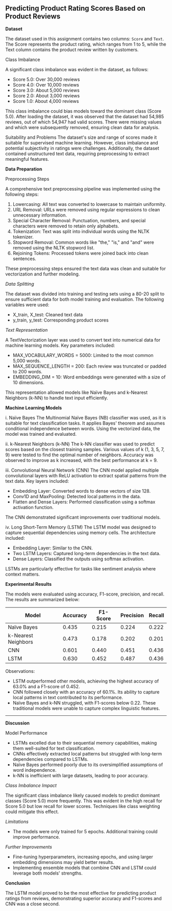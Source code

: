 ## Predicting Product Rating Scores Based on Product Reviews



**Dataset**

The dataset used in this assignment contains two columns: `Score` and `Text`. The Score represents the product rating, which ranges from 1 to 5, while the Text column contains the product review written by customers. 

 Class Imbalance
 
A significant class imbalance was evident in the dataset, as follows:
- Score 5.0: Over 30,000 reviews
- Score 4.0: Over 10,000 reviews
- Score 3.0: About 5,000 reviews
- Score 2.0: About 3,000 reviews
- Score 1.0: About 4,000 reviews

 

This class imbalance could bias models toward the dominant class (Score 5.0). After loading the dataset, it was observed that the dataset had 54,985 reviews, out of which 54,947 had valid scores. There were missing values and which were subsequently removed, ensuring clean data for analysis.



Suitability and Problems
The dataset's size and range of scores made it suitable for supervised machine learning. However, class imbalance and potential subjectivity in ratings were challenges. Additionally, the dataset contained unstructured text data, requiring preprocessing to extract meaningful features.


**Data Preparation**

 Preprocessing Steps

A comprehensive text preprocessing pipeline was implemented using the following steps:
1. Lowercasing: All text was converted to lowercase to maintain uniformity.
2. URL Removal: URLs were removed using regular expressions to clean unnecessary information.
3. Special Character Removal: Punctuation, numbers, and special characters were removed to retain only alphabets.
4. Tokenization: Text was split into individual words using the NLTK tokenizer.
5. Stopword Removal: Common words like "the," "is," and "and" were removed using the NLTK stopword list.
6. Rejoining Tokens: Processed tokens were joined back into clean sentences.

These preprocessing steps ensured the text data was clean and suitable for vectorization and further modeling.

*Data Splitting*
 
 
The dataset was divided into training and testing sets using a 80-20 split to ensure sufficient data for both model training and evaluation. The following variables were used:
- X_train, X_test: Cleaned text data
- y_train, y_test: Corresponding product scores

*Text Representation*
 
 
A TextVectorization layer was used to convert text into numerical data for machine learning models. Key parameters included:
- MAX_VOCABULARY_WORDS = 5000: Limited to the most common 5,000 words.
- MAX_SEQUENCE_LENGTH = 200: Each review was truncated or padded to 200 words.
- EMBEDDING_DIM = 10: Word embeddings were generated with a size of 10 dimensions.

This representation allowed models like Naïve Bayes and k-Nearest Neighbors (k-NN) to handle text input efficiently.


**Machine Learning Models**

 i. Naïve Bayes
The Multinomial Naïve Bayes (NB) classifier was used, as it is suitable for text classification tasks. It applies Bayes' theorem and assumes conditional independence between words. Using the vectorized data, the model was trained and evaluated. 

 ii. k-Nearest Neighbors (k-NN)
The k-NN classifier was used to predict scores based on the closest training samples. Various values of k (1, 3, 5, 7, 9) were tested to find the optimal number of neighbors. Accuracy was observed to improve as k increased, with the best performance at k = 9.

 iii. Convolutional Neural Network (CNN)
The CNN model applied multiple convolutional layers with ReLU activation to extract spatial patterns from the text data. Key layers included:
- Embedding Layer: Converted words to dense vectors of size 128.
- Conv1D and MaxPooling: Detected local patterns in the data.
- Flatten and Dense Layers: Performed classification using a softmax activation function.

The CNN demonstrated significant improvements over traditional models.

 iv. Long Short-Term Memory (LSTM)
The LSTM model was designed to capture sequential dependencies using memory cells. The architecture included:
- Embedding Layer: Similar to the CNN.
- Two LSTM Layers: Captured long-term dependencies in the text data.
- Dense Layers: Classified the outputs using softmax activation.

LSTMs are particularly effective for tasks like sentiment analysis where context matters.


**Experimental Results**

The models were evaluated using accuracy, F1-score, precision, and recall. The results are summarized below:

| Model               | Accuracy | F1-Score | Precision | Recall |
|---------------------|----------|----------|-----------|--------|
| Naïve Bayes         | 0.435    | 0.215    | 0.224     | 0.222  |
| k-Nearest Neighbors | 0.473    | 0.178    | 0.202     | 0.201  |
| CNN                 | 0.601    | 0.440    | 0.451     | 0.436  |
| LSTM                | 0.630    | 0.452    | 0.487     | 0.436  |

 Observations:
- LSTM outperformed other models, achieving the highest accuracy of 63.0% and a F1-score of 0.452.
- CNN followed closely with an accuracy of 60.1%. Its ability to capture local patterns in text contributed to its performance.
- Naïve Bayes and k-NN struggled, with F1-scores below 0.22. These traditional models were unable to capture complex linguistic features.

---

**Discussion**

 Model Performance
- LSTMs excelled due to their sequential memory capabilities, making them well-suited for text classification. 
- CNNs effectively extracted local patterns but struggled with long-term dependencies compared to LSTMs.
- Naïve Bayes performed poorly due to its oversimplified assumptions of word independence.
- k-NN is inefficient with large datasets, leading to poor accuracy.

*Class Imbalance Impact*

The significant class imbalance likely caused models to predict dominant classes (Score 5.0) more frequently. This was evident in the high recall for Score 5.0 but low recall for lower scores. Techniques like class weighting could mitigate this effect.

*Limitations*
- The models were only trained for 5 epochs. Additional training could improve performance.

*Further Improvements*
- Fine-tuning hyperparameters, increasing epochs, and using larger embedding dimensions may yield better results.
- Implementing ensemble models that combine CNN and LSTM could leverage both models' strengths.

**Conclusion**

The LSTM model proved to be the most effective for predicting product ratings from reviews, demonstrating superior accuracy and F1-scores and CNN was a close second.

